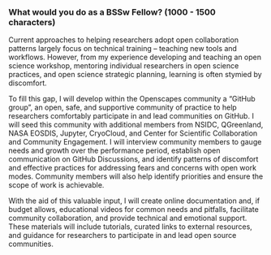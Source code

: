 ### What would you do as a BSSw Fellow? (1000 - 1500 characters)

Current approaches to helping researchers adopt open collaboration patterns largely
focus on technical training – teaching new tools and workflows. However, from my
experience developing and teaching an open science workshop, mentoring individual
researchers in open science practices, and open science strategic planning, learning is
often stymied by discomfort.

To fill this gap, I will develop within the Openscapes community a “GitHub group”, an
open, safe, and supportive community of practice to help researchers comfortably
participate in and lead communities on GitHub. I will seed this community with
additional members from NSIDC, QGreenland, NASA EOSDIS, Jupyter, CryoCloud, and Center
for Scientific Collaboration and Community Engagement. I will interview community
members to gauge needs and growth over the performance period, establish open
communication on GitHub Discussions, and identify patterns of discomfort and effective
practices for addressing fears and concerns with open work modes. Community members will
also help identify priorities and ensure the scope of work is achievable.

With the aid of this valuable input, I will create online documentation and, if budget
allows, educational videos for common needs and pitfalls, facilitate community
collaboration, and provide technical and emotional support. These materials will include
tutorials, curated links to external resources, and guidance for researchers to
participate in and lead open source communities.
